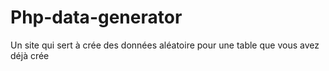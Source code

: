 # Php-data-generator
Un site qui sert à crée des données aléatoire pour une table que vous avez déjà crée
